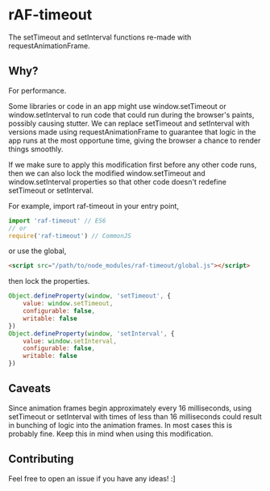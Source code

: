 rAF-timeout
===========

The setTimeout and setInterval functions re-made with requestAnimationFrame.

Why?
----

For performance.

Some libraries or code in an app might use window.setTimeout or
window.setInterval to run code that could run during the browser's paints,
possibly causing stutter. We can replace setTimeout and setInterval with
versions made using requestAnimationFrame to guarantee that logic in the app
runs at the most opportune time, giving the browser a chance to render things
smoothly.

If we make sure to apply this modification first before any other code runs,
then we can also lock the modified window.setTimeout and window.setInterval
properties so that other code doesn't redefine setTimeout or setInterval. 

For example, import raf-timeout in your entry point,

```js
import 'raf-timeout' // ES6
// or
require('raf-timeout') // CommonJS
```

or use the global,

```html
<script src="/path/to/node_modules/raf-timeout/global.js"></script>
```

then lock the properties.

```js
Object.defineProperty(window, 'setTimeout', {
    value: window.setTimeout,
    configurable: false,
    writable: false
})
Object.defineProperty(window, 'setInterval', {
    value: window.setInterval,
    configurable: false,
    writable: false
})
```

Caveats
-------

Since animation frames begin approximately every 16 milliseconds, using
setTimeout or setInterval with times of less than 16 milliseconds could result
in bunching of logic into the animation frames. In most cases this is probably
fine. Keep this in mind when using this modification.

Contributing
------------

Feel free to open an issue if you have any ideas! :]
